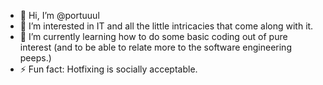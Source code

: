 - 👋 Hi, I’m @portuuul
- 👀 I’m interested in IT and all the little intricacies that come along with it.
- 🌱 I’m currently learning how to do some basic coding out of pure interest (and to be able to relate more to the software engineering peeps.)
- ⚡ Fun fact: Hotfixing is socially acceptable.

<!---
portuuul/portuuul is a ✨ special ✨ repository because its `README.md` (this file) appears on your GitHub profile.
You can click the Preview link to take a look at your changes.
--->
